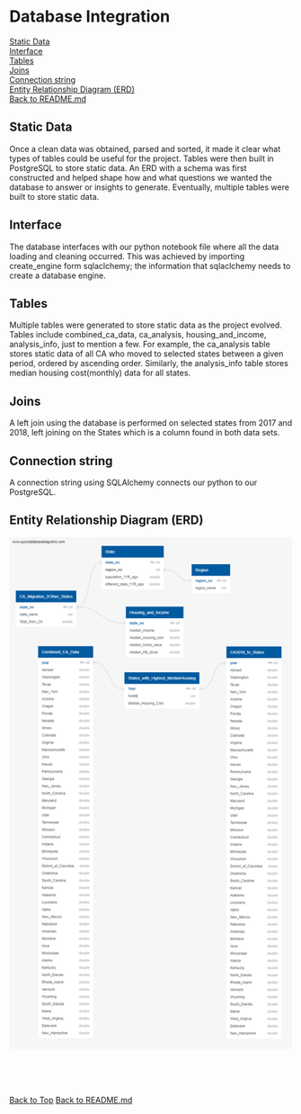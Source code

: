 # Database Integration  
[Static Data](#static-data)  
[Interface](#interface)  
[Tables](#tables)  
[Joins](#joins)  
[Connection string](#connection-string)  
[Entity Relationship Diagram (ERD)](#entity-relationship-diagram-erd)  
[Back to README.md](/README.md)

## Static Data  
Once a clean data was obtained, parsed and sorted, it made it clear what types of tables could be useful for the project. Tables were then built in PostgreSQL to store static data. An ERD with a schema was first constructed and helped shape how and what questions we wanted the database to answer or insights to generate. Eventually, multiple tables were built to store static data.  

## Interface  
The database interfaces with our python notebook file where all the data loading and cleaning occurred. This was achieved by importing create_engine form sqlaclchemy; the information that sqlaclchemy needs to create a database engine.  

## Tables  
Multiple tables were generated to store static data as the project evolved. Tables include combined_ca_data, ca_analysis, housing_and_income, analysis_info, just to mention a few. For example, the ca_analysis table stores static data of all CA who moved to selected states between a given period, ordered by ascending order. Similarly, the analysis_info table stores median housing cost(monthly) data for all states.  

## Joins  
A left join using the database is performed on selected states from 2017 and 2018, left joining on the States which is a column found in both data sets.  

## Connection string  
A connection string using SQLAlchemy connects our python to our PostgreSQL.  

## Entity Relationship Diagram (ERD)  
<img align="center" width="700" src="/pics/Migration_FlowDB(2).png"><br/>
<br/>
<br/>
<br/>
<br/>  

[Back to Top](#database-integration)
[Back to README.md](/README.md)
